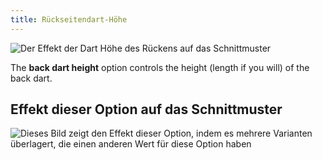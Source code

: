 ```yaml
---
title: Rückseitendart-Höhe
---
```


![Der Effekt der Dart Höhe des Rückens auf das Schnittmuster](sample.png)

The **back dart height** option controls the height (length if you will) of the back dart.

## Effekt dieser Option auf das Schnittmuster

![Dieses Bild zeigt den Effekt dieser Option, indem es mehrere Varianten überlagert, die einen anderen Wert für diese Option haben](bella_backdartheight_sample.svg "Effekt dieser Option auf das Schnittmuster")
